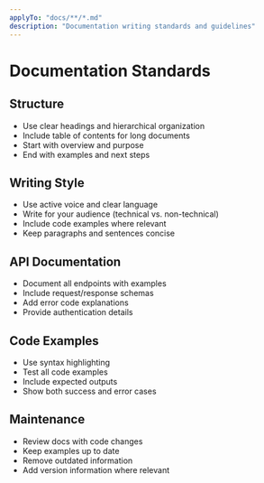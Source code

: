 ```yaml
---
applyTo: "docs/**/*.md"
description: "Documentation writing standards and guidelines"
---
```


# Documentation Standards

## Structure
- Use clear headings and hierarchical organization
- Include table of contents for long documents
- Start with overview and purpose
- End with examples and next steps

## Writing Style
- Use active voice and clear language
- Write for your audience (technical vs. non-technical)
- Include code examples where relevant
- Keep paragraphs and sentences concise

## API Documentation
- Document all endpoints with examples
- Include request/response schemas
- Add error code explanations
- Provide authentication details

## Code Examples
- Use syntax highlighting
- Test all code examples
- Include expected outputs
- Show both success and error cases

## Maintenance
- Review docs with code changes
- Keep examples up to date
- Remove outdated information
- Add version information where relevant
